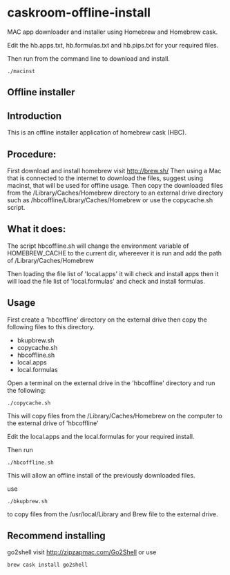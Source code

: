 # caskroom-offline-install

MAC app downloader and installer using Homebrew and Homebrew cask.

Edit the hb.apps.txt, hb.formulas.txt and hb.pips.txt
for your required files.

Then run from the command line to download and install.

	./macinst

## Offline installer
## Introduction

This is an offline installer application of homebrew cask (HBC). 

## Procedure:

First download and install homebrew visit http://brew.sh/
Then using a Mac that is connected to the internet to download the files, suggest using macinst, that will be used for offline usage. Then copy the downloaded files from the /Library/Caches/Homebrew directory to an external drive directory such as /hbcoffline/Library/Caches/Homebrew
or use the copycache.sh script.

## What it does:
The script hbcoffline.sh will change the environment variable of HOMEBREW_CACHE to the current dir, whereever it is run and add the path of /Library/Caches/Homebrew

Then loading the file list of 'local.apps' it will check and install apps then it will load the file list of 'local.formulas' and check and install formulas.

## Usage
First create a 'hbcoffline' directory on the external drive then copy the following files to this directory.

* bkupbrew.sh
* copycache.sh
* hbcoffline.sh
* local.apps
* local.formulas

Open a terminal on the external drive in the 'hbcoffline' directory and run the following:

	./copycache.sh

This will copy files from the /Library/Caches/Homebrew on the computer to the external drive
of 'hbcoffline'

Edit the local.apps and the local.formulas for your required install.

Then run

	./hbcoffline.sh

This will allow an offline install of the previously downloaded files.

use


	./bkupbrew.sh 

to copy files from the /usr/local/Library and Brew file to 
the external drive.

## Recommend installing
go2shell 
visit http://zipzapmac.com/Go2Shell
or use 

	brew cask install go2shell





